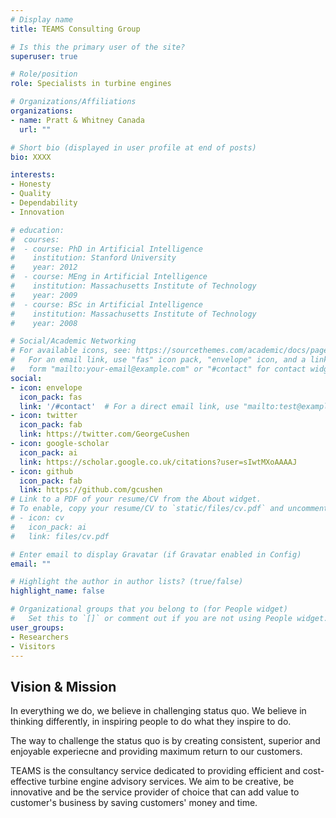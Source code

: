 ```yaml
---
# Display name
title: TEAMS Consulting Group

# Is this the primary user of the site?
superuser: true

# Role/position
role: Specialists in turbine engines

# Organizations/Affiliations
organizations:
- name: Pratt & Whitney Canada
  url: ""

# Short bio (displayed in user profile at end of posts)
bio: XXXX

interests:
- Honesty
- Quality
- Dependability
- Innovation

# education:
#  courses:
#  - course: PhD in Artificial Intelligence
#    institution: Stanford University
#    year: 2012
#  - course: MEng in Artificial Intelligence
#    institution: Massachusetts Institute of Technology
#    year: 2009
#  - course: BSc in Artificial Intelligence
#    institution: Massachusetts Institute of Technology
#    year: 2008

# Social/Academic Networking
# For available icons, see: https://sourcethemes.com/academic/docs/page-builder/#icons
#   For an email link, use "fas" icon pack, "envelope" icon, and a link in the
#   form "mailto:your-email@example.com" or "#contact" for contact widget.
social:
- icon: envelope
  icon_pack: fas
  link: '/#contact'  # For a direct email link, use "mailto:test@example.org".
- icon: twitter
  icon_pack: fab
  link: https://twitter.com/GeorgeCushen
- icon: google-scholar
  icon_pack: ai
  link: https://scholar.google.co.uk/citations?user=sIwtMXoAAAAJ
- icon: github
  icon_pack: fab
  link: https://github.com/gcushen
# Link to a PDF of your resume/CV from the About widget.
# To enable, copy your resume/CV to `static/files/cv.pdf` and uncomment the lines below.
# - icon: cv
#   icon_pack: ai
#   link: files/cv.pdf

# Enter email to display Gravatar (if Gravatar enabled in Config)
email: ""

# Highlight the author in author lists? (true/false)
highlight_name: false

# Organizational groups that you belong to (for People widget)
#   Set this to `[]` or comment out if you are not using People widget.
user_groups:
- Researchers
- Visitors
---
```

Vision & Mission
---
In everything we do, we believe in challenging status quo. We believe in thinking differently, in inspiring people to do what they inspire to do.

The way to challenge the status quo is by creating consistent, superior and enjoyable experiecne and providing maximum return to our customers.

TEAMS is the consultancy service dedicated to providing efficient and cost-effective turbine engine advisory services. We aim to be creative, be innovative and be the service provider of choice that can add value to customer's business by saving customers' money and time.
